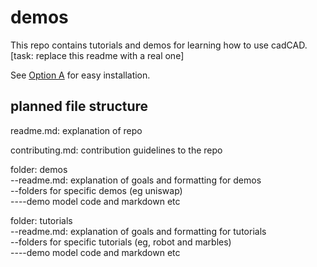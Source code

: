 # demos
This repo contains tutorials and demos for learning how to use cadCAD. [task: replace this readme with a real one]

See [Option A](https://github.com/cadCAD-org/cadCAD#1-installation) for easy installation.

## planned file structure

readme.md: explanation of repo

contributing.md: contribution guidelines to the repo 

folder: demos <br>
--readme.md: explanation of goals and formatting for demos <br>
--folders for specific demos (eg uniswap) <br>
----demo model code and markdown etc


folder: tutorials<br>
--readme.md: explanation of goals and formatting for tutorials <br>
--folders for specific tutorials (eg, robot and marbles) <br>
----demo model code and markdown etc
